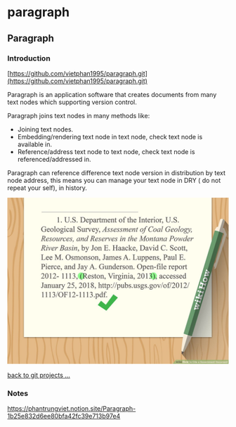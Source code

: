 # paragraph

## Paragraph

### Introduction

[https://github.com/vietphan1995/paragraph.git](https://github.com/vietphan1995/paragraph.git)

Paragraph is an application software that creates documents from many text nodes which supporting version control.

Paragraph joins text nodes in many methods like:

- Joining text nodes.
- Embedding/rendering text node in text node, check text node is available in.
- Reference/address text node to text node, check text node is referenced/addressed in.

Paragraph can reference difference text node version in distribution by text node address, this means you can manage your text node in DRY ( do not repeat your self), in history.

![image.png](image.png)

[back to git projects …](https://github.com/vietphan1995/projects)

### Notes
https://phantrungviet.notion.site/Paragraph-1b25e832d6ee80bfa42fc39e713b97e4